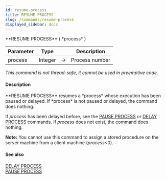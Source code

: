 ```yaml
---
id: resume-process
title: RESUME PROCESS
slug: /commands/resume-process
displayed_sidebar: docs
---
```


<!--REF #_command_.RESUME PROCESS.Syntax-->**RESUME PROCESS** ( *process* )<!-- END REF-->
<!--REF #_command_.RESUME PROCESS.Params-->
| Parameter | Type |  | Description |
| --- | --- | --- | --- |
| process | Integer | &#8594;  | Process number |

<!-- END REF-->

*This command is not thread-safe, it cannot be used in preemptive code.*


#### Description 

<!--REF #_command_.RESUME PROCESS.Summary-->**RESUME PROCESS** resumes a *process* whose execution has been paused or delayed.<!-- END REF--> If *process* is not paused or delayed, the command does nothing.

If *process* has been delayed before, see the [PAUSE PROCESS](pause-process.md) or [DELAY PROCESS](delay-process.md) commands. If *process* does not exist, the command does nothing.

**Note:** You cannot use this command to assign a stored procedure on the server machine from a client machine (*process*<0).

#### See also 

[DELAY PROCESS](delay-process.md)  
[PAUSE PROCESS](pause-process.md)  
